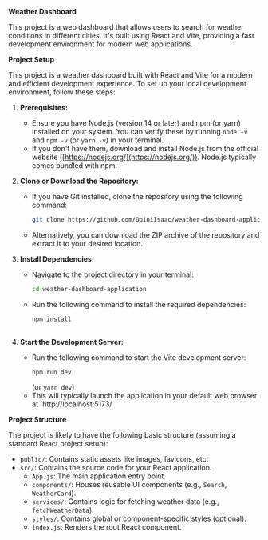 **Weather Dashboard**
    
This project is a web dashboard that allows users to search for weather conditions in different cities. It's built using React and Vite, providing a fast development environment for modern web applications.

**Project Setup**

This project is a weather dashboard built with React and Vite for a modern and efficient development experience. To set up your local development environment, follow these steps:

1. **Prerequisites:**
   - Ensure you have Node.js (version 14 or later) and npm (or yarn) installed on your system. You can verify these by running `node -v` and `npm -v` (or `yarn -v`) in your terminal.
   - If you don't have them, download and install Node.js from the official website ([https://nodejs.org/](https://nodejs.org/)). Node.js typically comes bundled with npm.

2. **Clone or Download the Repository:**
   - If you have Git installed, clone the repository using the following command:
     ```bash
     git clone https://github.com/OpiniIsaac/weather-dashboard-application.git
     ```

   - Alternatively, you can download the ZIP archive of the repository and extract it to your desired location.

3. **Install Dependencies:**
   - Navigate to the project directory in your terminal:
     ```bash
     cd weather-dashboard-application
     ```
   - Run the following command to install the required dependencies:
     ```bash
     npm install
    

4. **Start the Development Server:**
   - Run the following command to start the Vite development server:
     ```bash
     npm run dev
     ```
     (or `yarn dev`)
   - This will typically launch the application in your default web browser at `http://localhost:5173/

**Project Structure**

The project is likely to have the following basic structure (assuming a standard React project setup):

- `public/`: Contains static assets like images, favicons, etc.
- `src/`: Contains the source code for your React application.
    - `App.js`: The main application entry point.
    - `components/`: Houses reusable UI components (e.g., `Search`, `WeatherCard`).
    - `services/`: Contains logic for fetching weather data (e.g., `fetchWeatherData`).
    - `styles/`: Contains global or component-specific styles (optional).
    - `index.js`: Renders the root React component.
